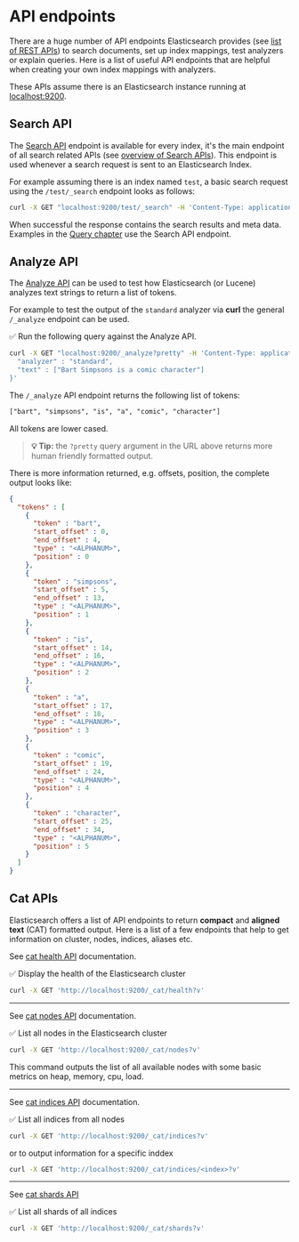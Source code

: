 # API endpoints

There are a huge number of API endpoints Elasticsearch provides (see [list of REST APIs](https://www.elastic.co/guide/en/elasticsearch/reference/current/rest-apis.html)) to search documents, set up index mappings, test analyzers or explain queries. Here is a list of useful API endpoints that are helpful when creating your own index mappings with analyzers.

These APIs assume there is an Elasticsearch instance running at [localhost:9200](http://localhost:9200).


## Search API

The [Search API](https://www.elastic.co/guide/en/elasticsearch/reference/current/search-search.html) endpoint is available for every index, it's the main endpoint of all search related APIs (see [overview of Search APIs](https://www.elastic.co/guide/en/elasticsearch/reference/current/search.html)).
This endpoint is used whenever a search request is sent to an Elasticsearch Index.

For example assuming there is an index named `test`, a basic search request using the `/test/_search` endpoint looks as follows:

```bash
curl -X GET "localhost:9200/test/_search" -H 'Content-Type: application/json' -d '{}'
```

When successful the response contains the search results and meta data. Examples in the [Query chapter](../queries/index.md) use the Search API endpoint.


## Analyze API

The [Analyze API](https://www.elastic.co/guide/en/elasticsearch/reference/current/indices-analyze.html) can be used to test how Elasticsearch (or Lucene) analyzes text strings to return a list of tokens.

For example to test the output of the `standard` analyzer via **curl** the general `/_analyze` endpoint can be used.

✅ Run the following query against the Analyze API.

```bash
curl -X GET "localhost:9200/_analyze?pretty" -H 'Content-Type: application/json' -d '{
  "analyzer" : "standard",
  "text" : ["Bart Simpsons is a comic character"]
}'
```

The `/_analyze` API endpoint returns the following list of tokens:

```txt
["bart", "simpsons", "is", "a", "comic", "character"]
```

All tokens are lower cased.

> **💡 Tip:** the `?pretty` query argument in the URL above returns more human friendly formatted output.

There is more information returned, e.g. offsets, position, the complete output looks like:

```json
{
  "tokens" : [
    {
      "token" : "bart",
      "start_offset" : 0,
      "end_offset" : 4,
      "type" : "<ALPHANUM>",
      "position" : 0
    },
    {
      "token" : "simpsons",
      "start_offset" : 5,
      "end_offset" : 13,
      "type" : "<ALPHANUM>",
      "position" : 1
    },
    {
      "token" : "is",
      "start_offset" : 14,
      "end_offset" : 16,
      "type" : "<ALPHANUM>",
      "position" : 2
    },
    {
      "token" : "a",
      "start_offset" : 17,
      "end_offset" : 18,
      "type" : "<ALPHANUM>",
      "position" : 3
    },
    {
      "token" : "comic",
      "start_offset" : 19,
      "end_offset" : 24,
      "type" : "<ALPHANUM>",
      "position" : 4
    },
    {
      "token" : "character",
      "start_offset" : 25,
      "end_offset" : 34,
      "type" : "<ALPHANUM>",
      "position" : 5
    }
  ]
}
```


## Cat APIs

Elasticsearch offers a list of API endpoints to return **compact** and **aligned text** (CAT) formatted output. Here is a list of a few endpoints that help to get information on cluster, nodes, indices, aliases etc.

See [cat health API](https://www.elastic.co/guide/en/elasticsearch/reference/current/cat-health.html) documentation.

✅ Display the health of the Elasticsearch cluster

```bash
curl -X GET 'http://localhost:9200/_cat/health?v'
```

<hr>

See [cat nodes API](https://www.elastic.co/guide/en/elasticsearch/reference/current/cat-nodes.html) documentation.

✅ List all nodes in the Elasticsearch cluster

```bash
curl -X GET 'http://localhost:9200/_cat/nodes?v'
```

This command outputs the list of all available nodes with some basic metrics on heap, memory, cpu, load.

<hr>

See [cat indices API](https://www.elastic.co/guide/en/elasticsearch/reference/current/cat-indices.html) documentation.

✅ List all indices from all nodes

```bash
curl -X GET 'http://localhost:9200/_cat/indices?v'
```

or to output information for a specific inddex

```bash
curl -X GET 'http://localhost:9200/_cat/indices/<index>?v'
```

<hr>

See [cat shards API](https://www.elastic.co/guide/en/elasticsearch/reference/current/cat-shards.html)

✅ List all shards of all indices

```bash
curl -X GET 'http://localhost:9200/_cat/shards?v'
```
